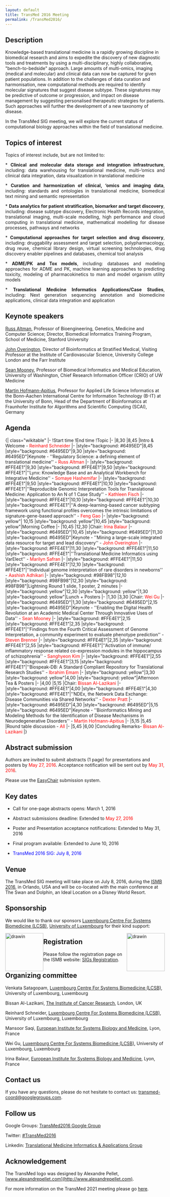 ```yaml
---
layout: default
title: TransMed 2016 Meeting
permalink: /TransMed2016/
---
```


## Description 

Knowledge-based translational medicine is a rapidly growing discipline in biomedical research and aims to expedite the discovery of new diagnostic tools and treatments by using a multi-disciplinary, highly collaborative, "bench-to-bedside" approach. Large amounts of multi-omics, imaging (medical and molecular) and clinical data can now be captured for given patient populations. In addition to the challenges of data curation and harmonisation, new computational methods are required to identify molecular signatures that suggest disease subtype. These signatures may be predictive of outcome or progression, and impact on disease management by suggesting personalised therapeutic strategies for patients. Such approaches will further the development of a new taxonomy of disease.

In the TransMed SIG meeting, we will explore the current status of computational biology approaches within the field of translational medicine.

## Topics of interest

Topics of interest include, but are not limited to:

<p style="text-align: justify;">
 * <b>Clinical and molecular data storage and integration infrastructure</b>, including: data warehousing for translational medicine, multi-‘omics and clinical data integration, data visualization in translational medicine </p>

<p style="text-align: justify;">
  * <b>Curation and harmonization of clinical, ‘omics and imaging data</b>, including: standards and ontologies in translational medicine, biomedical text mining and semantic representation
</p>
<p style="text-align: justify;">
  * <b>Data analytics for patient stratification, biomarker and target discovery</b>, including: disease subtype discovery, Electronic Health Records integration, translational imaging, multi-scale modelling, high performance and cloud computing in translational medicine, mathematical modelling for disease processes, pathways and networks
</p>
<p style="text-align: justify;">
  * <b>Computational approaches for target selection and drug discovery</b>, including: druggability assessment and target selection, polypharmacology, drug reuse, chemical library design, virtual screening technologies, drug discovery enabler pipelines and databases, chemical tool analysis
</p>
<p style="text-align: justify;">
  * <b>ADME/PK and Tox models</b>, including: databases and modeling approaches for ADME and PK, machine learning approaches to predicting toxicity, modeling of pharmacokinetics to man and model organism utility models
</p>
<p style="text-align: justify;">
 * <b>Translational Medicine Informatics Applications/Case Studies</b>, including: Next generation sequencing annotation and biomedicine applications, clinical data integration and application
</p>

## Keynote speakers 

[Russ Altman](https://people.stanford.edu/rbaltman/), Professor of Bioengineering, Genetics, Medicine and Computer Science; Director, Biomedical Informatics Training Program, School of Medicine, Stanford University

[John Overington](https://www.linkedin.com/in/joverington), Director of Bioinformatics at Stratified Medical, Visiting Professor at the Institute of Cardiovascular Science, University College London and the Farr Institute

[Sean Mooney](http://mooneygroup.org/), Professor of Biomedical Informatics and Medical Education, University of Washington, Chief Research Information Officer (CRIO) of UW Medicine

[Martin Hofmann-Apitius](http://www.scai.fraunhofer.de/en/business-research-areas/bioinformatics.html), Professor for Applied Life Science Informatics at the Bonn-Aachen International Centre for Information Technology (B-IT) at the University of Bonn, Head of the Department of Bioinformatics at Fraunhofer Institute for Algorithms and Scientific Computing (SCAI), Germany


## Agenda 
{| class="wikitable"
|-
!Start time
!End time
!Topic
|-
|8,30
|8,45
|Intro & Welcome - <span style="color:red">Reinhard Schneider</span>
|-
|style="background: #6495ED"|8,45
|style="background: #6495ED"|9,30
|style="background: #6495ED"|Keynote - ''Regulatory Science:  a defining element of translational medicine'' - <span style="color:red">Russ Altman</span>
|-
|style="background: #FFE4E1"|9,30
|style="background: #FFE4E1"|9,50
|style="background: #FFE4E1"|''Lynx: Knowledge Base and an Analytical Workbench for Integrative Medicine'' - <span style="color:red">Somaye Hashemifar</span>
|-
|style="background: #FFE4E1"|9,50
|style="background: #FFE4E1"|10,10
|style="background: #FFE4E1"|''Reproducible Genomic Interpretation Tools for Translational Medicine: Application to An N of 1 Case Study'' - <span style="color:red">Kathleen Fisch</span>
|-
|style="background: #FFE4E1"|10,10
|style="background: #FFE4E1"|10,30
|style="background: #FFE4E1"|''A deep-learning-based cancer subtyping framework using functional profiles overcomes the intrinsic limitations of signature-gene-based approach'' - <span style="color:red">Feng Gao</span>
|-
|style="background: yellow"| 10,15
|style="background: yellow"|10,45
|style="background: yellow"|Morning Coffee
|-
|10,45
|12,30
|Chair: <span style="color:red">Irina Balaur </span>
|-
|style="background: #6495ED"|10,45
|style="background: #6495ED"|11,30
|style="background: #6495ED"|Keynote - ''Mining a large-scale integrated data resource for target and lead discovery'' - <span style="color:red">John Overington</span>
|-
|style="background: #FFE4E1"|11,30
|style="background: #FFE4E1"|11,50
|style="background: #FFE4E1"|''Translational Medicine Informatics using VarElect'' - <span style="color:red">Marilyn Safran</span>
|-
|style="background: #FFE4E1"|11,50
|style="background: #FFE4E1"|12,10
|style="background: #FFE4E1"|''Individual genome interpretation of rare disorders in newborns'' - <span style="color:red">Aashish Adhikari </span>
|-
|style="background:  	#98FB98"|12,10
|style="background:  	#98FB98"|12,30
|style="background:  	#98FB98"|Lightning Round  1 slide, 1 poster, 2 minutes
|-
|style="background: yellow"|12,30
|style="background: yellow"|1,30
|style="background: yellow"|Lunch + Posters
|-
|1,30
|3,30
|Chair: <span style="color:red">Wei Gu </span>
|-
|style="background: #6495ED"|1,30
|style="background: #6495ED"|2,15
|style="background: #6495ED"|Keynote - ''Enabling the Digital Health Revolution at an Academic Medical Center Through Innovative Uses of Data'' - <span style="color:red">Sean Mooney</span>
|-
|style="background: #FFE4E1"|2,15
|style="background: #FFE4E1"|2,35
|style="background: #FFE4E1"|''Findings from the Fourth Critical Assessment of Genome Interpretation, a community experiment to evaluate phenotype prediction'' - <span style="color:red">Steven Brenner</span>
|-
|style="background: #FFE4E1"|2,35
|style="background: #FFE4E1"|2,55
|style="background: #FFE4E1"|''Activation of immune/ inflammatory response related co-expression modules in the hippocampus of schizophrenia'' - <span style="color:red">Sanghyeon Kim</span>
|-
|style="background: #FFE4E1"|2,55
|style="background: #FFE4E1"|3,15
|style="background: #FFE4E1"|''Biospeak-DB: A Standard Compliant Repository for Translational Research Studies'' - <span style="color:red">Ibrahim Emam</span>
|-
|style="background: yellow"|3,30
|style="background: yellow"|4,00
|style="background: yellow"|Afternoon Tea & Posters
|-
|4,00
|5,15
|Chair: <span style="color:red">Bissan Al-Lazikani </span>
|-
|style="background: #FFE4E1"|4,00
|style="background: #FFE4E1"|4,30
|style="background: #FFE4E1"|''NDEx, the Network Data Exchange: Disease Communities via Shared Networks'' - <span style="color:red">Dexter Pratt </span>
|-
|style="background: #6495ED"|4,30
|style="background: #6495ED"|5,15
|style="background: #6495ED"|Keynote - ''Bioinformatics Mining and Modeling Methods for the Identification of Disease Mechanisms in Neurodegenerative Disorders'' - <span style="color:red">Martin Hofmann-Apitius</span>
|-
|5,15
|5,45
|Round table discussion - <span style="color:red">All</span>
|-
|5,45
|6,00
|Concluding Remarks- <span style="color:red">Bissan Al-Lazikani</span>
|}

## Abstract submission 

Authors are invited to submit abstracts (1 page) for presentations and posters by <span style="color:red"> May 27, 2016</span>. Acceptance notification will be sent out by <span style="color:red"> May 31, 2016</span>.

Please use the [EasyChair](https://easychair.org/conferences/?conf=transmed2016) submission system.

## Key dates 

* Call for one-page abstracts opens: March 1, 2016

* Abstract submissions deadline: Extended to <span style="color:red">May 27, 2016</span>

* Poster and Presentation acceptance notifications: Extended to May 31, 2016

* Final program available: Extended to June 10, 2016

* <span style="color:#0000FF">TransMed 2016 SIG: July 8, 2016</span>

## Venue 

The TransMed SIG meeting will take place on July 8, 2016, during the [ISMB 2016](https://www.iscb.org/ismb2016), in Orlando, USA and will be co-located with the main conference at The Swan and Dolphin, an Ideal Location on a Disney World Resort.

## Sponsorship 

We would like to thank our sponsors [Luxembourg Centre For Systems Biomedicine (LCSB)](http://wwwen.uni.lu/lcsb),  [University of Luxembourg](http://wwwen.uni.lu) for their kind support:

<img src="https://webdav-r3lab.uni.lu/public/biocore/logos/logoLCSB-long.jpg" alt="drawin" style="float: left" width="120"/> 
<img src="https://webdav-r3lab.uni.lu/public/biocore/logos/logoUni.png" alt="drawin" style="float: right" width="120"/> 


## Registration 
Please follow the registration page on the ISMB website: [SIGs Registration](https://www.iscb.org/ismb2016-registration#1daysig).

## Organizing committee 

Venkata Satagopam, [Luxembourg Centre For Systems Biomedicine (LCSB)](http://wwwfr.uni.lu/lcsb), University of Luxembourg, Luxembourg

Bissan Al-Lazikani, [The Institute of Cancer Research](http://www.icr.ac.uk/), London, UK

Reinhard Schneider, [Luxembourg Centre For Systems Biomedicine (LCSB)](http://wwwfr.uni.lu/lcsb), University of Luxembourg, Luxembourg

Mansoor Saqi, [European Institute for Systems Biology and Medicine](http://eisbm.org/), Lyon, France

Wei Gu, [Luxembourg Centre For Systems Biomedicine (LCSB)](http://wwwfr.uni.lu/lcsb), University of Luxembourg, Luxembourg

Irina Balaur, [European Institute for Systems Biology and Medicine](http://eisbm.org/), Lyon, France

## Contact us 
If you have any questions, please do not hesitate to contact us: [transmed-coord@googlegroups.com](mailto:transmed-coord@googlegroups.com).

## Follow us 

Google Groups: [TransMed2016 Google Group](https://groups.google.com/forum/?hl=en#!forum/transmed-coord)

Twitter: [#TransMed2016](https://twitter.com/cosi_transmed)

Linkedin: [Translational Medicine Informatics & Applications Group](https://www.linkedin.com/groups/8478286)

## Acknowledgement 
The TransMed logo was designed by Alexandre Pellet, [www.alexandrepellet.com](http://www.alexandrepellet.com).

For more information on the TransMed 2021 meeting please go [here](https://transmed.github.io/).

